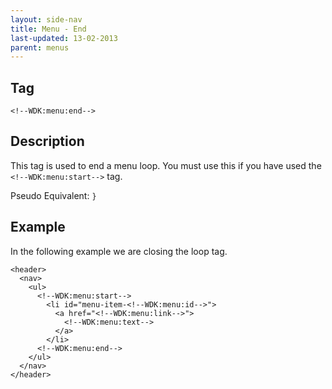 ```yaml
---
layout: side-nav
title: Menu - End
last-updated: 13-02-2013
parent: menus
---
```


## Tag

`<!--WDK:menu:end-->`

## Description

 This tag is used to end a menu loop. You must use this if you have used the `<!--WDK:menu:start-->` tag.

Pseudo Equivalent:
`}`

## Example

In the following example we are closing the loop tag.

~~~
<header>
  <nav>
    <ul>
      <!--WDK:menu:start-->
        <li id="menu-item-<!--WDK:menu:id-->">
          <a href="<!--WDK:menu:link-->">
            <!--WDK:menu:text-->
          </a>
        </li>
      <!--WDK:menu:end-->
    </ul>
  </nav>
</header>
~~~